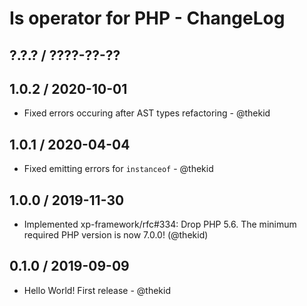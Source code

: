 Is operator for PHP - ChangeLog
===============================

## ?.?.? / ????-??-??

## 1.0.2 / 2020-10-01

* Fixed errors occuring after AST types refactoring - @thekid

## 1.0.1 / 2020-04-04

* Fixed emitting errors for `instanceof` - @thekid

## 1.0.0 / 2019-11-30

* Implemented xp-framework/rfc#334: Drop PHP 5.6. The minimum required
  PHP version is now 7.0.0!
  (@thekid)

## 0.1.0 / 2019-09-09

* Hello World! First release - @thekid